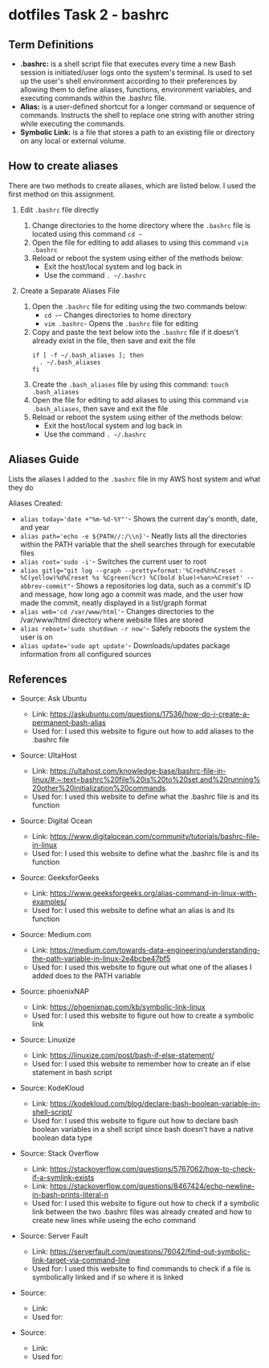 # dotfiles Task 2 - bashrc
## Term Definitions
 - **.bashrc:** is a shell script file that executes every time a new Bash session is initiated/user logs onto the system's terminal. Is used to set up the user's shell environment according to their preferences by allowing them to define aliases, functions, environment variables, and executing commands within the .bashrc file. 
 - **Alias:** is a user-defined shortcut for a longer command or sequence of commands. Instructs the shell to replace one string with another string while executing the commands.
 - **Symbolic Link:** is a file that stores a path to an existing file or directory on any local or external volume.

## How to create aliases
There are two methods to create aliases, which are listed below. I used the first method on this assignment.

 1. Edit `.bashrc` file directly
     1. Change directories to the home directory where the `.bashrc` file is located using this command `cd ~`
     2. Open the file for editing to add aliases to using this command `vim .bashrc`
     3. Reload or reboot the system using either of the methods below:
         - Exit the host/local system and log back in
         - Use the command `. ~/.bashrc`

 2. Create a Separate Aliases File
     1. Open the `.bashrc` file for editing using the two commands below:
         - `cd ~`- Changes directories to home directory
         - `vim .bashrc`- Opens the `.bashrc` file for editing
     2. Copy and paste the text below into the `.bashrc` file if it doesn't already exist in the file, then save and exit the file
          ```
          if [ -f ~/.bash_aliases ]; then
            . ~/.bash_aliases
          fi
          ```
     3. Create the `.bash_aliases` file by using this command: `touch .bash_aliases`
     4. Open the file for editing to add aliases to using this command `vim .bash_aliases`, then save and exit the file
     5. Reload or reboot the system using either of the methods below:
         - Exit the host/local system and log back in
         - Use the command `. ~/.bashrc`
 
## Aliases Guide
Lists the aliases I added to the `.bashrc` file in my AWS host system and what they do

Aliases Created:
 - `alias today='date +"%m-%d-%Y"'`- Shows the current day's month, date, and year
 - `alias path='echo -e ${PATH//:/\\n}'`- Neatly lists all the directories within the PATH variable that the shell searches through for executable files
 - `alias root='sudo -i'`- Switches the current user to root
 - `alias gitlg="git log --graph --pretty=format:'%Cred%h%Creset -%C(yellow)%d%Creset %s %Cgreen(%cr) %C(bold blue)<%an>%Creset' --abbrev-commit"`- Shows a repositories log data, such as a commit's ID and message, how long ago a commit was made, and the user how made the commit, neatly displayed in a list/graph format
 - `alias web='cd /var/www/html'`- Changes directories to the /var/www/html directory where website files are stored
 - `alias reboot='sudo shutdown -r now'`- Safely reboots the system the user is on
 - `alias update='sudo apt update'`- Downloads/updates package information from all configured sources

## References
 - Source: Ask Ubuntu
   - Link: https://askubuntu.com/questions/17536/how-do-i-create-a-permanent-bash-alias
   - Used for: I used this website to figure out how to add aliases to the .bashrc file

 - Source: UltaHost
   - Link: https://ultahost.com/knowledge-base/bashrc-file-in-linux/#:~:text=bashrc%20file%20is%20to%20set,and%20running%20other%20initialization%20commands.
   - Used for: I used this website to define what the .bashrc file is and its function

 - Source: Digital Ocean
   - Link: https://www.digitalocean.com/community/tutorials/bashrc-file-in-linux
   - Used for: I used this website to define what the .bashrc file is and its function

 - Source: GeeksforGeeks
   - Link: https://www.geeksforgeeks.org/alias-command-in-linux-with-examples/
   - Used for: I used this website to define what an alias is and its function

 - Source: Medium.com
   - Link: https://medium.com/towards-data-engineering/understanding-the-path-variable-in-linux-2e4bcbe47bf5
   - Used for: I used this website to figure out what one of the aliases I added does to the PATH variable

 - Source: phoenixNAP
   - Link: https://phoenixnap.com/kb/symbolic-link-linux
   - Used for: I used this website to figure out how to create a symbolic link

 - Source: Linuxize
   - Link: https://linuxize.com/post/bash-if-else-statement/
   - Used for: I used this website to remember how to create an if else statement in bash script

 - Source: KodeKloud
   - Link: https://kodekloud.com/blog/declare-bash-boolean-variable-in-shell-script/
   - Used for: I used this website to figure out how to declare bash boolean variables in a shell script since bash doesn't have a native boolean data type

 - Source: Stack Overflow
   - Link: https://stackoverflow.com/questions/5767062/how-to-check-if-a-symlink-exists
   - Link: https://stackoverflow.com/questions/8467424/echo-newline-in-bash-prints-literal-n
   - Used for: I used this website to figure out how to check if a symbolic link between the two .bashrc files was already created and how to create new lines while useing the echo command

 - Source: Server Fault
   - Link: https://serverfault.com/questions/76042/find-out-symbolic-link-target-via-command-line
   - Used for: I used this website to find commands to check if a file is symbolically linked and if so where it is linked

 - Source:
   - Link:
   - Used for:

 - Source:
   - Link:
   - Used for:

